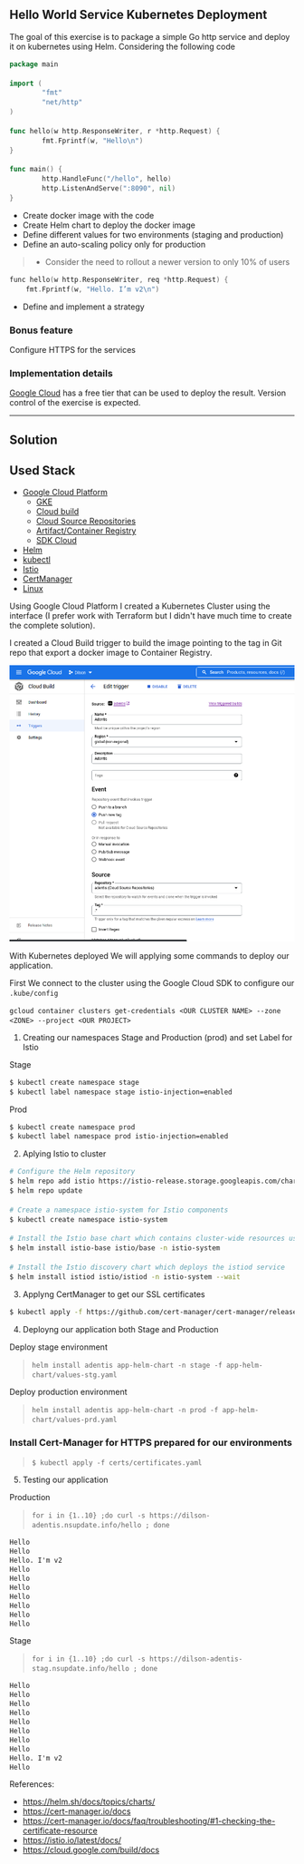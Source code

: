 
## Hello World Service Kubernetes Deployment
The goal of this exercise is to package a simple Go http service and deploy it on kubernetes using Helm. Considering the following code

```go
package main

import (
        "fmt"
        "net/http"
)

func hello(w http.ResponseWriter, r *http.Request) {
        fmt.Fprintf(w, "Hello\n")
}

func main() {
        http.HandleFunc("/hello", hello)
        http.ListenAndServe(":8090", nil)
}
```

* Create docker image with the code
* Create Helm chart to deploy the docker image
* Define different values for two environments (staging and production)
* Define an auto-scaling policy only for production

>* Consider the need to rollout a newer version to only 10% of users

```go
func​ ​hello​(w http.ResponseWriter, req *http.Request) {
    fmt.​Fprintf​(w, ​"Hello. I’m v2​\n​"​)
```

* Define and implement a strategy

### Bonus feature
Configure HTTPS for the services
### Implementation details
[Google Cloud](https://cloud.google.com/)​ has a free tier that can be used to deploy the result. Version control of the exercise is expected.

---

## Solution

## Used Stack

* [Google Cloud Platform](https://cloud.google.com/)
  * [GKE](https://cloud.google.com/kubernetes-engine)
  * [Cloud build](https://cloud.google.com/build/docs)
  * [Cloud Source Repositories](https://cloud.google.com/source-repositories/docs)
  * [Artifact/Container Registry](https://cloud.google.com/artifact-registry)
  * [SDK Cloud](https://cloud.google.com/sdk)
* [Helm](https://helm.sh/)
* [kubectl](https://kubernetes.io/docs/tasks/tools/#kubectl)
* [Istio](https://istio.io/)
* [CertManager](https://cert-manager.io/)
* [Linux](https://www.linux.org)

Using Google Cloud Platform I created a Kubernetes Cluster using the interface (I prefer work with Terraform but I didn't have much time to create the complete solution).

I created a Cloud Build trigger to build the image pointing to the tag in Git repo that export a docker image to Container Registry.

![Cloud Build Trigger](imgs/cloud-build-trigger.png)

With Kubernetes deployed We will applying some commands to deploy our application.

First We connect to the cluster using the Google Cloud SDK to configure our `.kube/config`

`gcloud container clusters get-credentials <OUR CLUSTER NAME> --zone <ZONE> --project <OUR PROJECT>`



1. Creating our namespaces Stage and Production (prod) and set Label for Istio

Stage

```Bash
$ kubectl create namespace stage
$ kubectl label namespace stage istio-injection=enabled
```

Prod

```bash
$ kubectl create namespace prod
$ kubectl label namespace prod istio-injection=enabled
```

2. Aplying Istio to cluster

```bash
# Configure the Helm repository
$ helm repo add istio https://istio-release.storage.googleapis.com/charts
$ helm repo update

# Create a namespace istio-system for Istio components
$ kubectl create namespace istio-system

# Install the Istio base chart which contains cluster-wide resources used by the Istio control plane
$ helm install istio-base istio/base -n istio-system

# Install the Istio discovery chart which deploys the istiod service
$ helm install istiod istio/istiod -n istio-system --wait

```

3. Applyng CertManager to get our SSL certificates

```bash
$ kubectl apply -f https://github.com/cert-manager/cert-manager/releases/download/v1.9.0/cert-manager.yaml
```

4. Deployng our application both Stage and Production


Deploy stage environment

>`helm install adentis app-helm-chart -n stage -f app-helm-chart/values-stg.yaml`

Deploy production environment

>`helm install adentis app-helm-chart -n prod -f app-helm-chart/values-prd.yaml`


### Install Cert-Manager for HTTPS prepared for our environments

>`$ kubectl apply -f certs/certificates.yaml`

5. Testing our application

Production

> `for i in {1..10} ;do curl -s https://dilson-adentis.nsupdate.info/hello ; done`
```
Hello
Hello
Hello. I'm v2
Hello
Hello
Hello
Hello
Hello
Hello
Hello
```

Stage

> `for i in {1..10} ;do curl -s https://dilson-adentis-stag.nsupdate.info/hello ; done`
```
Hello
Hello
Hello
Hello
Hello
Hello
Hello
Hello
Hello. I'm v2
Hello
```

References:

* https://helm.sh/docs/topics/charts/
* https://cert-manager.io/docs
* https://cert-manager.io/docs/faq/troubleshooting/#1-checking-the-certificate-resource
* https://istio.io/latest/docs/
* https://cloud.google.com/build/docs